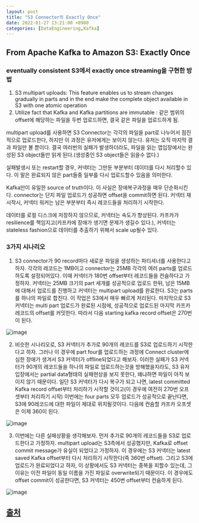 ```yaml
---
layout: post
title: "S3 Connector의 Exactly Once"
date: 2022-01-27 13:21:00 +0900
categories: [DataEngineering,Kafka]
---
```


## From Apache Kafka to Amazon S3: Exactly Once



### eventually consistent S3에서 exactly once streaming을 구현한 방법

1. S3 multipart uploads: This feature enables us to stream changes gradually in parts and in the end make the complete object available in S3 with one atomic operation
2. Utilize fact that Kafka and Kafka partitions are immutable : 같은 범위의 offset에 해당하는 파일을 두번 업로드하면, 결국 같은 파일을 업로드하게 됨.

multipart upload를 사용하면 S3 Connector는 각각의 파일을 part로 나누어서 점진적으로 업로드한다, 하지만 이 과정은 유저에게는 보이지 않는다. 유저는 오직 마지막 결과 파일만 볼 뿐이다. 결국 여러번의 실패가 발생하더라도, 파일을 읽는 앱입장에서는 완성된 S3 object들만 읽게 된다.(생성중인 S3 object들은 읽을수 없다.)

실패발생시 또는 restart할 경우, 커넥터는 그만둔 부분부터 데이터를 다시 처리할수 있다. 이 말은 완료되지 않은 part들중 일부를 다시 업로드할수 있음을 의미한다.

Kafka만이 유일한 source of truth이다. 이 사실은 장애복구과정을 매우 단순화시킨다. connector는 단지 파일 업로드가 성공하면 offset을 commit하면 된다. 커넥터 재시작시, 커넥터 워커는 남은 부분부터 즉시 레코드들을 처리하기 시작한다.

데이터를 로컬 디스크에 저장하지 않으므로, 커넥터는 속도가 향상된다. 카프카가 resilience를 책임지고(카프카에 장애가 생기면 문제가 생길수 있다.), 커넥터는 stateless fashion으로 데이터를 추출하기 위해서 scale up될수 있다.



### 3가지 시나리오

1. S3 connector가 90 record마다 새로운 파일을 생성하는 파티셔너를 사용한다고 하자. 각각의 레코드는 1MB이고 connector는 25MB 각각의 여러 parts를 업로드하도록 설정되어있다. 이때 커넥터가 180번 offset부터 레코드들을 컨슘하다고 가정하자. 커넥터는 25MB 크기의 part 세개를 성공적으로 업로드 한뒤, 남은 15MB에 대해서 업로드를 진행하고 커넥터는 multipart upload를 완료한다. S3는 parts를 하나의 파일로 합친다. 이 작업은 S3에서 매우 빠르게 처리된다. 마지막으로 S3 커넥터는 multi part 업로드가 완료된 시점에, 성공적으로 업로드된 마지막 카프카 레코드의 offset를 커밋한다. 따라서 다음 starting kafka record offset은 270번이 된다.

![image](https://cdn.confluent.io/wp-content/uploads/S3_Connector_AWS.png)

2. 비슷한 시나리오로, S3 커넥터가 추가로 90개의 레코드를 S3로 업로드하기 시작한다고 하자. 그러나 이 경우에 part four를 업로드하는 과정에 Connect cluster에 심한 장애가 생겨서 S3 커넥터가 offline되었다고 해보자. 이러한 실패가 S3 커넥터가 90개의 레코드들을 하나의 파일로 업로드하는것을 방해했을지라도, S3 유저 입장에서는 partial data형태의 실패현상을 보지 못한다, 왜냐하면 파일이 아직 보이지 않기 때문이다. 일단 S3 커넥터가 다시 복구가 되고 나면, latest committed Kafka record offset부터 처리하기 시작할 것이고(이 경우에 여전히 270번 오프셋부터 처리하기 시작) 이번에는 four parts 모두 업로드가 성공적으로 끝난다면, S3에 90레코드에 대한 파일이 제대로 위치될것이다. 다음에 컨슘할 카프카 오프셋은 이제 360이 된다.

![image](https://cdn.confluent.io/wp-content/uploads/S3_Connector_AWS_Failure.png)

3. 이번에는 다른 실패상황을 생각해보자. 먼저 추가로 90개의 레코드들을 S3로 업로드한다고 가정하자. multipart upload는 S3측에서 성공했지만, Kafka로 offset commit message가 유실이 되었다고 가정하자. 이 경우에는 S3 커넥터는 latest saved Kafka offset부터 다시 처리하기 시작한다(즉 360번 offset). 그리고 S3에 업로드가 완료되었다고 하자, 이 상황에서도 S3 커넥터는 중복을 피할수 있는데, 그 이유는 이전 파일이 동일 이름을 가진 파일로 overwrite되기 때문이다. 이 경우에도 offset commit이 성공한다면, S3 커넥터는 450번 offset부터 컨슘하게 된다.

![image](https://cdn.confluent.io/wp-content/uploads/S3_Connector_AWS__Failure_Offset_Commit.png)


## [출처](https://www.confluent.io/blog/apache-kafka-to-amazon-s3-exactly-once/)

